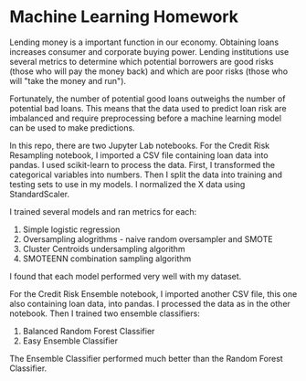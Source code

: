 # Machine Learning Homework

Lending money is a important function in our economy.  Obtaining loans increases consumer and corporate buying power.  Lending institutions use several metrics to determine which potential borrowers are good risks (those who will pay the money back) and which are poor risks (those who will "take the money and run").  

Fortunately, the number of potential good loans outweighs the number of potential bad loans.  This means that the data used to predict loan risk are imbalanced and require preprocessing before a machine learning model can be used to make predictions.

In this repo, there are two Jupyter Lab notebooks.  For the Credit Risk Resampling notebook, I imported a CSV file containing loan data into pandas.  I used scikit-learn to process the data.  First, I transformed the categorical variables into numbers.  Then I split the data into training and testing sets to use in my models.  I normalized the X data using StandardScaler.  

I trained several models and ran metrics for each:

1. Simple logistic regression
2. Oversampling alogrithms - naive random oversampler  and SMOTE
3. Cluster Centroids undersampling algorithm
4. SMOTEENN combination sampling algorithm

I found that each model performed very well with my dataset.

For the Credit Risk Ensemble notebook, I imported another CSV file, this one also containing loan data, into pandas.  I processed the data as in the other notebook.  Then I trained two ensemble classifiers:
 
 1. Balanced Random Forest Classifier
 2. Easy Ensemble Classifier

The Ensemble Classifier performed much better than the Random Forest Classifier.
